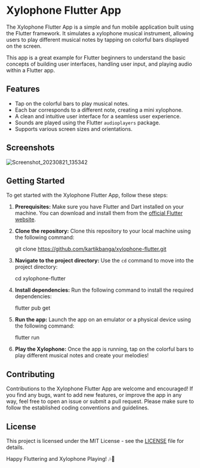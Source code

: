 # Xylophone Flutter App


The Xylophone Flutter App is a simple and fun mobile application built using the Flutter framework. It simulates a xylophone musical instrument, allowing users to play different musical notes by tapping on colorful bars displayed on the screen.

This app is a great example for Flutter beginners to understand the basic concepts of building user interfaces, handling user input, and playing audio within a Flutter app.

## Features

- Tap on the colorful bars to play musical notes.
- Each bar corresponds to a different note, creating a mini xylophone.
- A clean and intuitive user interface for a seamless user experience.
- Sounds are played using the Flutter `audioplayers` package.
- Supports various screen sizes and orientations.

## Screenshots

![Screenshot_20230821_135342](https://github.com/kartikbanga/xylophone-flutter/assets/71484653/30716ff3-e78f-4cea-94cc-feed87bd287b)



## Getting Started

To get started with the Xylophone Flutter App, follow these steps:

1. **Prerequisites:** Make sure you have Flutter and Dart installed on your machine. You can download and install them from the [official Flutter website](https://flutter.dev/docs/get-started/install).

2. **Clone the repository:** Clone this repository to your local machine using the following command:

   git clone https://github.com/kartikbanga/xylophone-flutter.git

3. **Navigate to the project directory:** Use the `cd` command to move into the project directory:

   cd xylophone-flutter

4. **Install dependencies:** Run the following command to install the required dependencies:

   flutter pub get

5. **Run the app:** Launch the app on an emulator or a physical device using the following command:

   flutter run

6. **Play the Xylophone:** Once the app is running, tap on the colorful bars to play different musical notes and create your melodies!

## Contributing

Contributions to the Xylophone Flutter App are welcome and encouraged! If you find any bugs, want to add new features, or improve the app in any way, feel free to open an issue or submit a pull request. Please make sure to follow the established coding conventions and guidelines.

## License

This project is licensed under the MIT License - see the [LICENSE](LICENSE) file for details.

Happy Fluttering and Xylophone Playing! 🎶🎹

